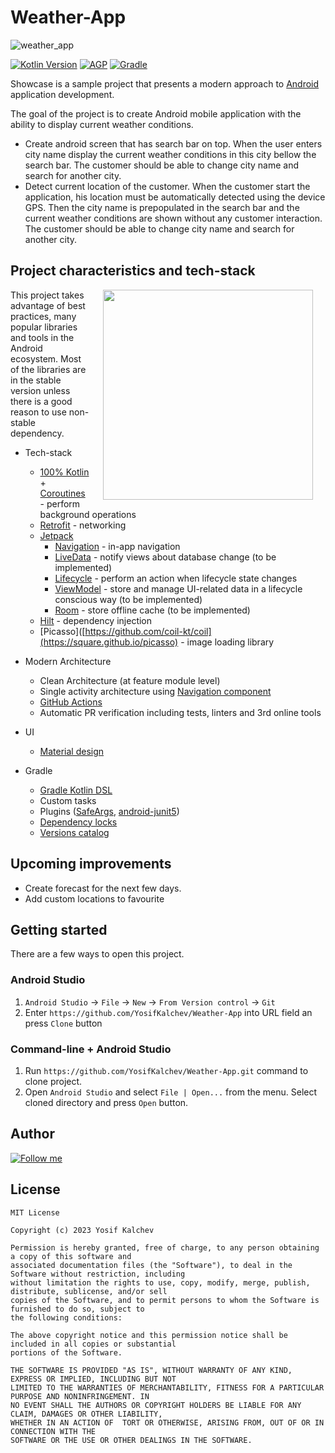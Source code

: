 # Weather-App

![weather_app](https://user-images.githubusercontent.com/65896669/174929365-20af1d08-5144-4bca-978e-7d9e76888f02.jpg)

[![Kotlin Version](https://img.shields.io/badge/Kotlin-1.7.10-blue.svg)](https://kotlinlang.org)
[![AGP](https://img.shields.io/badge/AGP-7.2.1-blue?style=flat)](https://developer.android.com/studio/releases/gradle-plugin)
[![Gradle](https://img.shields.io/badge/Gradle-7.3.3-blue?style=flat)](https://gradle.org)

Showcase is a sample project that presents a modern approach to [Android](https://en.wikipedia.org/wiki/Android_(operating_system)) application development.

The goal of the project is to create Android mobile application with the ability to display current weather conditions.
* Create android screen that has search bar on top. When the user enters city name display the current weather conditions in this city bellow the search bar. The customer should be able to change city name and search for another city.
* Detect current location of the customer. When the customer start the application, his location must be automatically detected using the device GPS. Then the city name is prepopulated in the search bar and the current weather conditions are shown without any customer interaction. The customer should be able to change city name and search for another city. 

## Project characteristics and tech-stack

<img src="misc/image/application_anim.gif" width="336" align="right" hspace="20">

This project takes advantage of best practices, many popular libraries and tools in the Android ecosystem. Most of the libraries are in the stable version unless there is a good reason to use non-stable dependency.

* Tech-stack
    * [100% Kotlin](https://kotlinlang.org/) + [Coroutines](https://kotlinlang.org/docs/reference/coroutines-overview.html) - perform background operations
    * [Retrofit](https://square.github.io/retrofit/) - networking
    * [Jetpack](https://developer.android.com/jetpack)
        * [Navigation](https://developer.android.com/topic/libraries/architecture/navigation/) - in-app navigation
        * [LiveData](https://developer.android.com/topic/libraries/architecture/livedata) - notify views about database change (to be implemented)
        * [Lifecycle](https://developer.android.com/topic/libraries/architecture/lifecycle) - perform an action when lifecycle state changes
        * [ViewModel](https://developer.android.com/topic/libraries/architecture/viewmodel) - store and manage UI-related data in a lifecycle conscious way (to be implemented)
        * [Room](https://developer.android.com/jetpack/androidx/releases/room) - store offline cache (to be implemented)
    * [Hilt](https://dagger.dev/hilt/) - dependency injection
    * [Picasso]([https://github.com/coil-kt/coil](https://square.github.io/picasso) - image loading library

* Modern Architecture
    * Clean Architecture (at feature module level)
    * Single activity architecture using [Navigation component](https://developer.android.com/guide/navigation/navigation-getting-started)
  * [GitHub Actions](https://github.com/features/actions)
  * Automatic PR verification including tests, linters and 3rd online tools
* UI
    * [Material design](https://material.io/design)
* Gradle
    * [Gradle Kotlin DSL](https://docs.gradle.org/current/userguide/kotlin_dsl.html)
    * Custom tasks
    * Plugins ([SafeArgs](https://developer.android.com/guide/navigation/navigation-pass-data#Safe-args),
    [android-junit5](https://github.com/mannodermaus/android-junit5))
    * [Dependency locks](https://docs.gradle.org/current/userguide/dependency_locking.html)
    * [Versions catalog](https://docs.gradle.org/7.0-milestone-1/userguide/platforms.html)

## Upcoming improvements

* Create forecast for the next few days.
* Add custom locations to favourite

## Getting started

There are a few ways to open this project.

### Android Studio

1. `Android Studio` -> `File` -> `New` -> `From Version control` -> `Git`
2. Enter `https://github.com/YosifKalchev/Weather-App` into URL field an press `Clone` button

### Command-line + Android Studio

1. Run `https://github.com/YosifKalchev/Weather-App.git` command to clone project.
2. Open `Android Studio` and select `File | Open...` from the menu. Select cloned directory and press `Open` button.

## Author

[![Follow me](https://img.shields.io/twitter/follow/YosifKalchev?style=social)](https://twitter.com/yosifkalchev)

## License
```
MIT License

Copyright (c) 2023 Yosif Kalchev

Permission is hereby granted, free of charge, to any person obtaining a copy of this software and
associated documentation files (the "Software"), to deal in the Software without restriction, including
without limitation the rights to use, copy, modify, merge, publish, distribute, sublicense, and/or sell
copies of the Software, and to permit persons to whom the Software is furnished to do so, subject to
the following conditions:

The above copyright notice and this permission notice shall be included in all copies or substantial
portions of the Software.

THE SOFTWARE IS PROVIDED "AS IS", WITHOUT WARRANTY OF ANY KIND, EXPRESS OR IMPLIED, INCLUDING BUT NOT
LIMITED TO THE WARRANTIES OF MERCHANTABILITY, FITNESS FOR A PARTICULAR PURPOSE AND NONINFRINGEMENT. IN
NO EVENT SHALL THE AUTHORS OR COPYRIGHT HOLDERS BE LIABLE FOR ANY CLAIM, DAMAGES OR OTHER LIABILITY,
WHETHER IN AN ACTION OF  TORT OR OTHERWISE, ARISING FROM, OUT OF OR IN CONNECTION WITH THE
SOFTWARE OR THE USE OR OTHER DEALINGS IN THE SOFTWARE.
```
